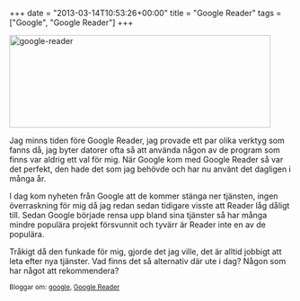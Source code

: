 +++
date = "2013-03-14T10:53:26+00:00"
title = "Google Reader"
tags = ["Google", "Google Reader"]
+++

[<img src="http://cdn.junkpile.se/2013/03/google-reader.png" alt="google-reader" width="465" height="165" class="aligncenter size-full wp-image-1249" />][1]

Jag minns tiden före Google Reader, jag provade ett par olika verktyg som fanns då, jag byter datorer ofta så att använda någon av de program som finns var aldrig ett val för mig. När Google kom med Google Reader så var det perfekt, den hade det som jag behövde och har nu använt det dagligen i många år.

I dag kom nyheten från Google att de kommer stänga ner tjänsten, ingen överraskning för mig då jag redan sedan tidigare visste att Reader låg dåligt till. Sedan Google började rensa upp bland sina tjänster så har många mindre populära projekt försvunnit och tyvärr är Reader inte en av de populära.

Tråkigt då den funkade för mig, gjorde det jag ville, det är alltid jobbigt att leta efter nya tjänster. Vad finns det så alternativ där ute i dag? Någon som har något att rekommendera?

<small> <p class='technorati-tags'>
  Bloggar om: <a class='technorati-link' href='http://bloggar.se/om/google' rel='tag' target='_self'>google</a>, <a class='technorati-link' href='http://bloggar.se/om/Google+Reader' rel='tag' target='_self'>Google Reader</a>
</p></small>

 [1]: http://cdn.junkpile.se/2013/03/google-reader.png

